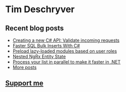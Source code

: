 # Tim Deschryver

<!-- prettier-ignore-start -->
<!-- BLOG:START -->

## Recent blog posts

- [Creating a new C# API: Validate incoming requests](https://timdeschryver.dev/blog/creating-a-new-csharp-api-validate-incoming-requests)
- [Faster SQL Bulk Inserts With C#](https://timdeschryver.dev/blog/faster-sql-bulk-inserts-with-csharp)
- [Preload lazy-loaded modules based on user roles](https://timdeschryver.dev/blog/preload-lazy-loaded-modules-based-on-user-roles)
- [Nested NgRx Entity State](https://timdeschryver.dev/blog/nested-ngrx-entity-state)
- [Process your list in parallel to make it faster in .NET](https://timdeschryver.dev/blog/process-your-list-in-parallel-to-make-it-faster-in-dotnet)
- [More posts](https://timdeschryver.dev/blog)

<!-- BLOG:END -->
<!-- prettier-ignore-end -->

## [Support me](https://www.paypal.com/donate/?hosted_button_id=59M5TFPQJS8SQ)
